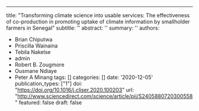 ---
title: "Transforming climate science into usable services: The effectiveness of co-production in promoting uptake of climate information by smallholder farmers in Senegal"
subtitle: ''
abstract: ''
summary: '' 
authors: 
- Brian Chiputwa
- Priscilla Wainaina
- Tebila Nakelse
- admin
- Robert B. Zougmore
- Ousmane Ndiaye
- Peter A Minang
tags: []
categories: []
date: '2020-12-05'
publication_types: ["1"]
doi: "https://doi.org/10.1016/j.cliser.2020.100203"
url: "http://www.sciencedirect.com/science/article/pii/S2405880720300558"
featured: false
draft: false


